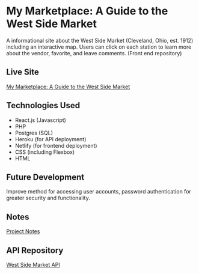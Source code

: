 # My Marketplace: A Guide to the West Side Market
A informational site about the West Side Market (Cleveland, Ohio, est. 1912) including an interactive map. Users can click on each station to learn more about the vendor, favorite, and leave comments. (Front end repository) 

## Live Site
[My Marketplace: A Guide to the West Side Market](https://pensive-bhaskara-dd4f91.netlify.com/)

## Technologies Used
* React.js (Javascript)
* PHP
* Postgres (SQL)
* Heroku (for API deployment)
* Netlify (for frontend deployment)
* CSS (including Flexbox)
* HTML

## Future Development
Improve method for accessing user accounts, password authentication for greater security and functionality. 

## Notes
[Project Notes](https://trello.com/b/3Mx3PDLv/west-side-market)

## API Repository
[West Side Market API](https://github.com/beccaking/westsidemarket_api)
